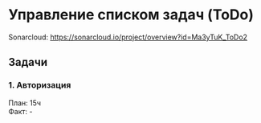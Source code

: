 # Управление списком задач (ToDo)

Sonarcloud: https://sonarcloud.io/project/overview?id=Ma3yTuK_ToDo2

## Задачи

### 1. Авторизация
План: 15ч  
Факт: -  